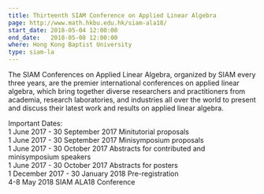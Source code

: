```yaml
---
title: Thirteenth SIAM Conference on Applied Linear Algebra
page: http://www.math.hkbu.edu.hk/siam-ala18/
start_date: 2018-05-04 12:00:00
end_date:   2018-05-08 12:00:00
where: Hong Kong Baptist University
type: siam-la
---
```


The SIAM Conferences on Applied Linear Algebra, organized by SIAM every three years, are the premier international conferences on applied linear algebra, which bring together diverse researchers and practitioners from academia, research laboratories, and industries all over the world to present and discuss their latest work and results on applied linear algebra.

Important Dates:  
1 June 2017 - 30 September 2017 Minitutorial proposals  
1 June 2017 - 30 September 2017 Minisymposium proposals  
1 June 2017 - 30 October 2017   Abstracts for contributed and minisymposium speakers  
1 June 2017 - 30 October 2017   Abstracts for posters  
1 December 2017 - 30 January 2018       Pre-registration  
4-8 May 2018    SIAM ALA18 Conference  


